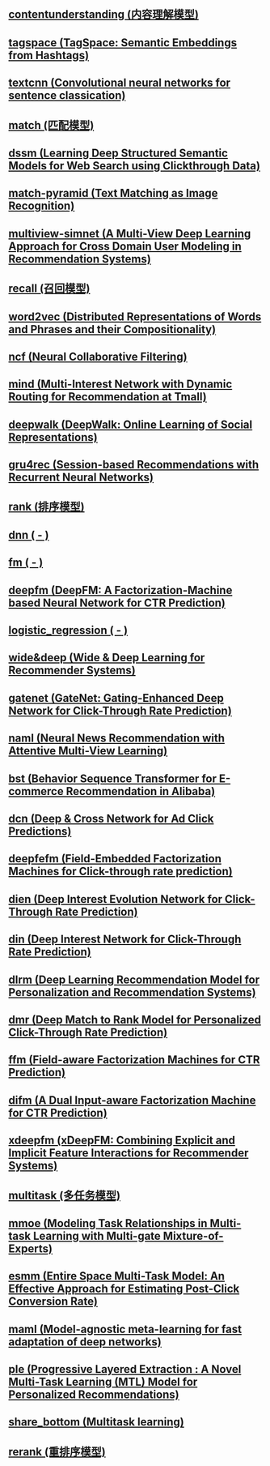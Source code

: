 ## [contentunderstanding (内容理解模型)](https://github.com/PaddlePaddle/PaddleRec/blob/master/models/contentunderstanding)
## [tagspace (TagSpace: Semantic Embeddings from Hashtags)](../models/contentunderstanding/tagspace.md)
## [textcnn (Convolutional neural networks for sentence classication)](https://github.com/PaddlePaddle/PaddleRec/blob/master/models/contentunderstanding/textcnn)

## [match (匹配模型)](https://github.com/PaddlePaddle/PaddleRec/blob/master/models/match)
## [dssm (Learning Deep Structured Semantic Models for Web Search using Clickthrough Data)](https://github.com/PaddlePaddle/PaddleRec/blob/master/models/match/dssm)
## [match-pyramid (Text Matching as Image Recognition)](https://github.com/PaddlePaddle/PaddleRec/blob/master/models/match/match-pyramid)
## [multiview-simnet (A Multi-View Deep Learning Approach for Cross Domain User Modeling in Recommendation Systems)](https://github.com/PaddlePaddle/PaddleRec/blob/master/models/match/multiview-simnet)

## [recall (召回模型)](https://github.com/PaddlePaddle/PaddleRec/blob/master/models/recall)
## [word2vec (Distributed Representations of Words and Phrases and their Compositionality)](https://github.com/PaddlePaddle/PaddleRec/blob/master/models/recall/word2vec)
## [ncf (Neural Collaborative Filtering)](https://github.com/PaddlePaddle/PaddleRec/tree/master/models/recall/ncf)
## [mind (Multi-Interest Network with Dynamic Routing for Recommendation at Tmall)](https://github.com/PaddlePaddle/PaddleRec/tree/master/models/recall/mind)
## [deepwalk (DeepWalk: Online Learning of Social Representations)](https://github.com/PaddlePaddle/PaddleRec/tree/master/models/recall/deepwalk)
## [gru4rec (Session-based Recommendations with Recurrent Neural Networks)](https://github.com/PaddlePaddle/PaddleRec/tree/release/1.8.5/models/recall/gru4rec/)

## [rank (排序模型)](https://github.com/PaddlePaddle/PaddleRec/blob/master/models/rank)
## [dnn ( - )](https://github.com/PaddlePaddle/PaddleRec/blob/master/models/rank/dnn)
## [fm ( - )](https://github.com/PaddlePaddle/PaddleRec/blob/master/models/rank/fm)
## [deepfm (DeepFM: A Factorization-Machine based Neural Network for CTR Prediction)](https://github.com/PaddlePaddle/PaddleRec/blob/master/models/rank/deepfm)
## [logistic_regression ( - )](https://github.com/PaddlePaddle/PaddleRec/blob/master/models/rank/logistic_regression)
## [wide&deep (Wide & Deep Learning for Recommender Systems)](https://github.com/PaddlePaddle/PaddleRec/blob/master/models/rank/wide_deep)
## [gatenet (GateNet: Gating-Enhanced Deep Network for Click-Through Rate Prediction)](https://github.com/PaddlePaddle/PaddleRec/tree/master/models/rank/gateDnn)
## [naml (Neural News Recommendation with Attentive Multi-View Learning)](https://github.com/PaddlePaddle/PaddleRec/tree/master/models/rank/naml)
## [bst (Behavior Sequence Transformer for E-commerce Recommendation in Alibaba)](https://github.com/PaddlePaddle/PaddleRec/tree/master/models/rank/bst)
## [dcn (Deep & Cross Network for Ad Click Predictions)](https://github.com/PaddlePaddle/PaddleRec/tree/master/models/rank/dcn)
## [deepfefm (Field-Embedded Factorization Machines for Click-through rate prediction)](https://github.com/PaddlePaddle/PaddleRec/tree/master/models/rank/deepfefm)
## [dien (Deep Interest Evolution Network for Click-Through Rate Prediction)](https://github.com/PaddlePaddle/PaddleRec/tree/master/models/rank/dien)
## [din (Deep Interest Network for Click-Through Rate Prediction)](https://github.com/PaddlePaddle/PaddleRec/tree/master/models/rank/din)
## [dlrm (Deep Learning Recommendation Model for Personalization and Recommendation Systems)](https://github.com/PaddlePaddle/PaddleRec/tree/master/models/rank/dlrm)
## [dmr (Deep Match to Rank Model for Personalized Click-Through Rate Prediction)](https://github.com/PaddlePaddle/PaddleRec/tree/master/models/rank/dmr)
## [ffm (Field-aware Factorization Machines for CTR Prediction)](https://github.com/PaddlePaddle/PaddleRec/tree/master/models/rank/ffm)
## [difm (A Dual Input-aware Factorization Machine for CTR Prediction)](https://github.com/PaddlePaddle/PaddleRec/tree/master/models/rank/difm)
## [xdeepfm (xDeepFM: Combining Explicit and Implicit Feature Interactions for Recommender Systems)](https://github.com/PaddlePaddle/PaddleRec/tree/master/models/rank/xdeepfm)

## [multitask (多任务模型)](https://github.com/PaddlePaddle/PaddleRec/blob/master/models/multitask)
## [mmoe (Modeling Task Relationships in Multi-task Learning with Multi-gate Mixture-of-Experts)](https://github.com/PaddlePaddle/PaddleRec/blob/master/models/multitask/mmoe)
## [esmm (Entire Space Multi-Task Model: An Effective Approach for Estimating Post-Click Conversion Rate)](https://github.com/PaddlePaddle/PaddleRec/blob/master/models/multitask/esmm)
## [maml (Model-agnostic meta-learning for fast adaptation of deep networks)](https://github.com/PaddlePaddle/PaddleRec/tree/master/models/multitask/maml)
## [ple (Progressive Layered Extraction : A Novel Multi-Task Learning (MTL) Model for Personalized Recommendations)](https://github.com/PaddlePaddle/PaddleRec/tree/master/models/multitask/ple)
## [share_bottom (Multitask learning)](https://github.com/PaddlePaddle/PaddleRec/tree/master/models/multitask/share_bottom)

## [rerank (重排序模型)](https://github.com/PaddlePaddle/PaddleRec/blob/master/models/rerank)
